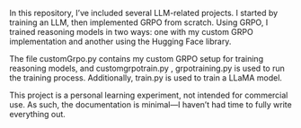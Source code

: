 In this repository, I’ve included several LLM-related projects. I started by training an LLM, then implemented GRPO from scratch. Using GRPO, I trained reasoning models in two ways: one with my custom GRPO implementation and another using the Hugging Face library.

The file customGrpo.py contains my custom GRPO setup for training reasoning models, and customgrpotrain.py , grpotraining.py is used to run the training process. Additionally, train.py is used to train a LLaMA model.

This project is a personal learning experiment, not intended for commercial use. As such, the documentation is minimal—I haven’t had time to fully write everything out.

